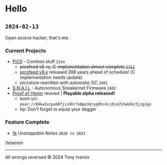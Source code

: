 # Hello
`2024-02-13`
---

Open source hacker, that's me.


### Current Projects


- [PiC0](https://github.com/telamon/picostack) - Coinless stuff `22xx`
    - ~~picofeed v5-rc, C-implementation almost complete `2312`~~
    - [picofeed v8.x](https://github.com/telamon/picofeed) released 288 years ahead of schedule! (C implementation needs update)
    - picostore rewritten with automatic GC `2401`
- [S.N.A.I.L](https://git.sr.ht/~telamohn/snail) - Autonomous Sneakernet Firmware `2402`
- [Proof of Honor](pear://84kw1xcpub8fjiz4hr7o8pe3qryq9hc4iidce157wm3kc5jzg1go) revived | **Playable alpha released!** 
    - boot-url: `pear://84kw1xcpub8fjiz4hr7o8pe3qryq9hc4iidce157wm3kc5jzg1go`
    - tip: Don't forget to equip your dagger

<!-- - [glog](/glog.sh) - Minimal Nomadic Blog over Git -->

### Feature Complete

- [1k](https://pure.xorcery.co) Unstoppable Notes `2020 to 2023`



/telamon

--------------

All wrongs reversed &#x1f12f; 2024 Tony Ivanov


